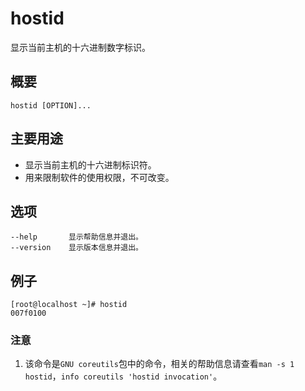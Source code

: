 hostid
===

显示当前主机的十六进制数字标识。

## 概要

```
hostid [OPTION]...
```

## 主要用途

- 显示当前主机的十六进制标识符。
- 用来限制软件的使用权限，不可改变。

## 选项

```
--help       显示帮助信息并退出。
--version    显示版本信息并退出。
```

## 例子

```
[root@localhost ~]# hostid
007f0100
```

### 注意

1. 该命令是`GNU coreutils`包中的命令，相关的帮助信息请查看`man -s 1 hostid`，`info coreutils 'hostid invocation'`。



